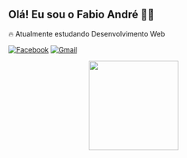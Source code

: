 ## Olá! Eu sou o Fabio André ✌🏻
🔥 Atualmente estudando Desenvolvimento Web

[![Facebook](https://img.shields.io/badge/Facebook-%231877F2.svg?style=for-the-badge&logo=Facebook&logoColor=white)](https://www.facebook.com/fabio.andrersilva)
[![Gmail](https://img.shields.io/badge/Gmail-D14836?style=for-the-badge&logo=gmail&logoColor=white)](fabioandrer2010@gmail.com)

<div align="center">
  <a href="https://github.com/FabioAndreRs">
  <img height="180em" src="https://github-readme-stats.vercel.app/api?username=FabioAndreRs&show_icons=true&theme=dark&include_all_commits=true&count_private=true"/>
</div>
